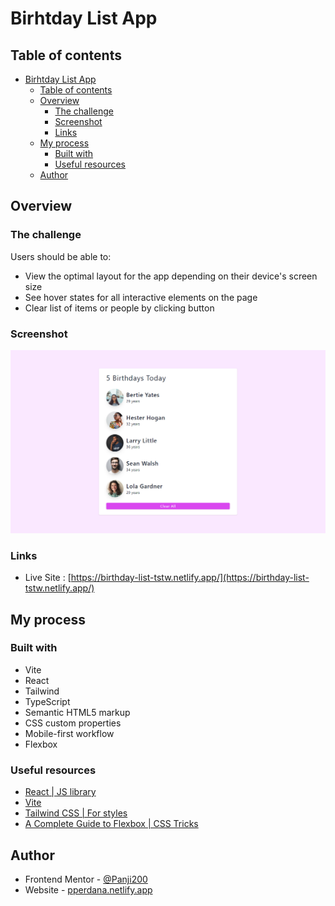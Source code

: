 # Birhtday List App

## Table of contents

- [Birhtday List App](#birhtday-list-app)
  - [Table of contents](#table-of-contents)
  - [Overview](#overview)
    - [The challenge](#the-challenge)
    - [Screenshot](#screenshot)
    - [Links](#links)
  - [My process](#my-process)
    - [Built with](#built-with)
    - [Useful resources](#useful-resources)
  - [Author](#author)

## Overview

### The challenge

Users should be able to:

- View the optimal layout for the app depending on their device's screen size
- See hover states for all interactive elements on the page
- Clear list of items or people by clicking button

### Screenshot

![](./src/images/desktop-preview.png)

### Links

- Live Site : [https://birthday-list-tstw.netlify.app/](https://birthday-list-tstw.netlify.app/)

## My process

### Built with

- Vite
- React
- Tailwind
- TypeScript
- Semantic HTML5 markup
- CSS custom properties
- Mobile-first workflow
- Flexbox

### Useful resources

- [React | JS library](https://reactjs.org/)
- [Vite](https://vitejs.dev/guide/)
- [Tailwind CSS | For styles](https://tailwindcss.com/)
- [A Complete Guide to Flexbox | CSS Tricks](https://css-tricks.com/snippets/css/a-guide-to-flexbox)

## Author

- Frontend Mentor - [@Panji200](https://www.frontendmentor.io/profile/Panji200)
- Website - [pperdana.netlify.app](https://pperdana.netlify.app)
